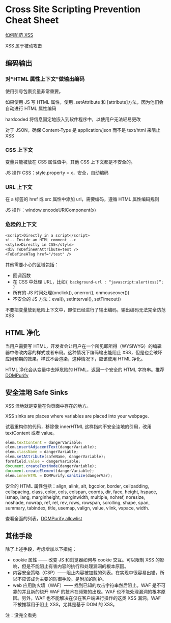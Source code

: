 # Cross Site Scripting Prevention Cheat Sheet

[如何防范 XSS](https://cheatsheetseries.owasp.org/cheatsheets/Cross_Site_Scripting_Prevention_Cheat_Sheet.html)

XSS 属于被动攻击

## 编码输出

### 对“HTML 属性上下文”做输出编码

使用引号包裹变量非常重要。

如果使用 JS 写 HTML 属性，使用 .setAttribute 和 [attribute]方法，因为他们会自动进行 HTML 属性编码

hardcoded 将信息固定地嵌入到软件程序中，以使用户无法轻易更改

对于 JSON，确保 Content-Type 是 application/json 而不是 text/html 来阻止 XSS

### CSS 上下文

变量只能被放在 CSS 属性值中，其他 CSS 上下文都是不安全的。

JS 操作 CSS：style.property = x，安全，自动编码

### URL 上下文

在 a 标签的 href 或 src 属性中添加 url，需要编码，遵循 HTML 属性编码规则

JS 操作：window.encodeURIComponent(x)

### 危险的上下文

```txt
<script>Directly in a script</script>
<!-- Inside an HTML comment -->
<style>Directly in CSS</style>
<div ToDefineAnAttribute=test />
<ToDefineATag href="/test" />
```

其他需要小心的区域包括：

- 回调函数
- 在 CSS 中处理 URL，比如`{ background-url : “javascript:alert(xss)”; }`
- 所有的 JS 时间处理(onclick(), onerror(), onmouseover())
- 不安全的 JS 方法：eval(), setInterval(), setTimeout()

不要把变量放到危险上下文中，即使已经进行了输出编码，输出编码无法完全防范 XSS

## HTML 净化

当用户需要写 HTML，开发者会让用户在一个所见即所得（WYSIWYG）的编辑器中修改内容的样式或者布局。这种情况下编码输出能阻止 XSS，但是也会破坏应用预期的效果。样式不会渲染，这种情况下，应该使用 HTML 净化。

HTML 净化会从变量中去掉危险的 HTML，返回一个安全的 HTML 字符串。推荐[DOMPurify](https://github.com/cure53/DOMPurify)

## 安全洼地 Safe Sinks

XSS 洼地就是变量在你页面中存在的地方。

XSS sinks are places where variables are placed into your webpage.

试着重构你的代码，移除像 innerHTML 这样指向不安全洼地的引用，改用 textContent 或者 value。

```js
elem.textContent = dangerVariable;
elem.insertAdjacentText(dangerVariable);
elem.className = dangerVariable;
elem.setAttribute(safeName, dangerVariable);
formfield.value = dangerVariable;
document.createTextNode(dangerVariable);
document.createElement(dangerVariable);
elem.innerHTML = DOMPurify.sanitize(dangerVar);
```

安全的 HTML 属性包括：align, alink, alt, bgcolor, border, cellpadding, cellspacing, class, color, cols, colspan, coords, dir, face, height, hspace, ismap, lang, marginheight, marginwidth, multiple, nohref, noresize, noshade, nowrap, ref, rel, rev, rows, rowspan, scrolling, shape, span, summary, tabindex, title, usemap, valign, value, vlink, vspace, width.

查看全面的列表，[DOMPurify allowlist](https://github.com/cure53/DOMPurify/blob/main/src/attrs.js)

## 其他手段

除了上述手段，考虑增加以下措施：

- cookie 属性 —— 改变 JS 和浏览器如何与 cookie 交互。可以限制 XSS 的影响，但是不能阻止有害内容的执行和处理漏洞的根本原因。
- 内容安全策略（CSP）——阻止内容被加载的列表。在实现中很容易出错，所以不应该成为主要的防御手段。是附加的防护。
- web 应用防火墙（WAF）—— 找到已知的攻击字符串然后阻止。WAF 是不可靠的并且新的绕开 WAF 的技术在频繁的出现。WAF 也不能处理漏洞的根本原因。另外，WAF 也不能解决在仅在客户端进行操作的这类 XSS 漏洞。WAF 不被推荐用于阻止 XSS，尤其是基于 DOM 的 XSS。

注：没完全看完
